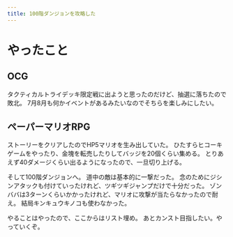 ```yaml
---
title: 100階ダンジョンを攻略した
---
```


# やったこと

## OCG

タクティカルトライデッキ限定戦に出ようと思ったのだけど、抽選に落ちたので敗北。
7月8月も何かイベントがあるみたいなのでそちらを楽しみにしたい。

## ペーパーマリオRPG

ストーリーをクリアしたのでHP5マリオを生み出していた。
ひたすらヒコーキゲームをやったり、金塊を転売したりしてバッジを20個くらい集める。
とりあえず40ダメージくらい出るようになったので、一旦切り上げる。

そして100階ダンジョンへ。
道中の敵は基本的に一撃だった。
念のためにジシンアタックも付けていったけれど、ツギツギジャンプだけで十分だった。
ゾンババは3ターンくらいかかったけれど、マリオに攻撃が当たらなかったので耐え。
結局キンキュウキノコも使わなかった。

やることはやったので、ここからはリスト埋め。
あとカンスト目指したい。やっていくぞ。
